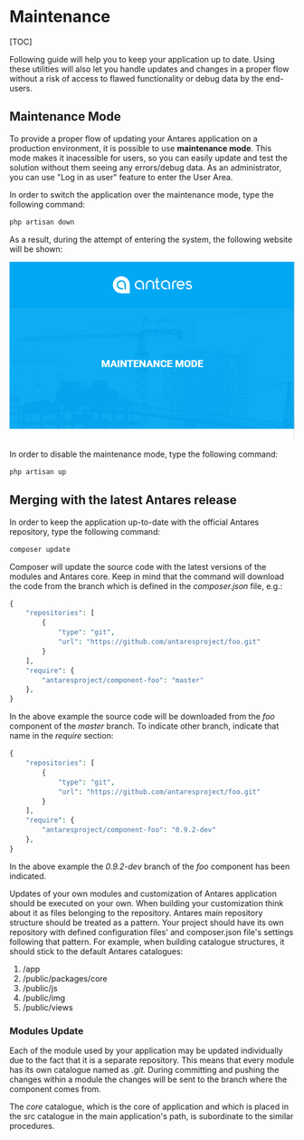 # Maintenance  

[TOC]

Following guide will help you to keep your application up to date. Using these utilities will also let you handle updates and changes in a proper flow without a risk of access to flawed functionality or debug data by the end-users.

## Maintenance Mode
To provide a proper flow of updating your Antares application on a production environment, it is possible to use **maintenance mode**. This mode makes it inacessible for users, so you can easily update and test the solution without them seeing any errors/debug data. As an administrator, you can use "Log in as user" feature to enter the User Area.

In order to switch the application over the maintenance mode, type the following command:

```bash
php artisan down
```

As a result, during the attempt of entering the system, the following website will be shown:

  ![AT_maint01](../img/docs/antares_concepts/maintenance/AT_maint01.PNG)
  
In order to disable the maintenance mode, type the following command:

```bash
php artisan up
```

## Merging with the latest Antares release  

In order to keep the application up-to-date with the official Antares repository, type the following command:

```bash
composer update
```

Composer will update the source code with the latest versions of the modules and Antares core. Keep in mind that the command will download the code from the branch which is defined in the *composer.json* file, e.g.:

```php
{
    "repositories": [
        {
            "type": "git",
            "url": "https://github.com/antaresproject/foo.git"
        }
    ],
    "require": {
        "antaresproject/component-foo": "master"
    },   
}
```

In the above example the source code will be downloaded from the *foo* component of the *master* branch. To indicate other branch, indicate that name in the *require* section:

```php
{
    "repositories": [
        {
            "type": "git",
            "url": "https://github.com/antaresproject/foo.git"
        }
    ],
    "require": {
        "antaresproject/component-foo": "0.9.2-dev"
    },   
}
```

In the above example the *0.9.2-dev* branch of the *foo* component has been indicated.

Updates of your own modules and customization of Antares application should be executed on your own. When building your customization think about it as files belonging to the repository. Antares main repository structure should be treated as a pattern. Your project should have its own repository with defined configuration files' and composer.json file's settings following that pattern. For example, when building catalogue structures, it should stick to the default Antares catalogues:
1. /app
2. /public/packages/core
3. /public/js
4. /public/img
5. /public/views


### Modules Update 

Each of the module used by your application may be updated individually due to the fact that it is a separate repository. This means that every module has its own catalogue named as *.git.* During committing and pushing the changes within a module the changes will be sent to the branch where the component comes from.

The *core* catalogue, which is the core of application and which is placed in the src catalogue in the main application's path, is subordinate to the similar procedures.
